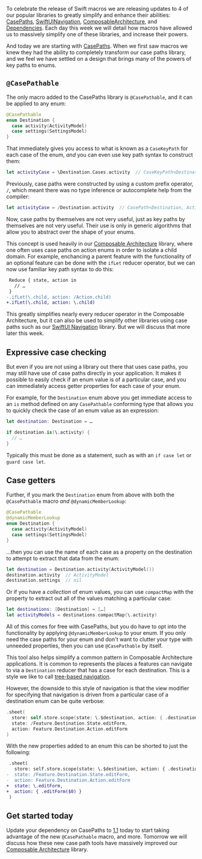 To celebrate the release of Swift macros we are releasing updates to 4 of our popular libraries to 
greatly simplify and enhance their abilities: [CasePaths][case-paths-gh], 
[SwiftUINavigation][sui-nav-gh], [ComposableArchitecture][tca-gh], and 
[Dependencies][dependencies-gh]. Each day this week we will detail how macros have allowed us to 
massively simplify one of these libraries, and increase their powers.

[case-paths-gh]: http://github.com/pointfreeco/swift-case-paths
[tca-gh]: http://github.com/pointfreeco/swift-composable-architecture
[sui-nav-gh]: http://github.com/pointfreeco/swiftui-navigation
[dependencies-gh]: http://github.com/pointfreeco/swift-dependencies

<!--
!> [preamble]: To celebrate the release of Swift macros we releasing updates to 4 of our popular 
> libraries to greatly simplify and enhance their abilities: [CasePaths][case-paths-gh], 
> [SwiftUINavigation][sui-nav-gh], [ComposableArchitecture][tca-gh], and 
> [XCTestDynamicOverlay][xctdo-gh]. Each day this week we will detail how macros have allowed us to 
> massively simplify one of these libraries, and increase their powers.
> * **Macro Bonanza: CasePaths**
> * Macro Bonanza: SwiftUINavigation
> * Macro Bonanza: Composable Architecture
> * Macro Bonanza: XCTestDynamicOverlay
> 
> [case-paths-gh]: http://github.com/pointfreeco/swift-case-paths
> [tca-gh]: http://github.com/pointfreeco/swift-composable-architecture
> [sui-nav-gh]: http://github.com/pointfreeco/swiftui-navigation
> [xctdo-gh]: http://github.com/pointfreeco/xctest-dynamic-overlay
-->

And today we are starting with [CasePaths][case-paths-gh]. When we first saw macros we knew they
had the ability to completely transform our case paths library, and we feel we have settled on a 
design that brings many of the powers of key paths to enums.

## `@CasePathable`

The only macro added to the CasePaths library is `@CasePathable`, and it can be applied to any
enum:

```swift
@CasePathable
enum Destination {
  case activity(ActivityModel)
  case settings(SettingsModel)
}
```

That immediately gives you access to what is known as a `CaseKeyPath` for each case of the enum,
_and_ you can even use key path syntax to construct them:

```swift
let activityCase = \Destination.Cases.activity  // CaseKeyPath<Destination, ActivityModel>
```

Previously, case paths were constructed by using a custom prefix operator, `/`, which meant there 
was no type inference or autocomplete help from the compiler:

```swift
let activityCase = /Destination.activity  // CasePath<Destination, ActivityModel>
```

Now, case paths by themselves are not very useful, just as key paths by themselves are not very 
useful. Their use is only in generic algorithms that allow you to abstract over the shape of your
enums.

This concept is used heavily in our [Composable Architecture][tca-gh] library, where one often
uses case paths on action enums in order to isolate a child domain. For example, enchancing a parent
feature with the functionality of an optional feature can be done with the `ifLet` reducer operator,
but we can now use familiar key path syntax to do this:

```diff
 Reduce { state, action in 
   // …
 }
-.ifLet(\.child, action: /Action.child)
+.ifLet(\.child, action: \.child)
```

This greatly simplifies nearly every reducer operator in the Composable Architecture, but it can
also be used to simplify other libraries using case paths such as our [SwiftUI 
Navigation][sui-nav-gh] library. But we will discuss that more later this week.

## Expressive case checking

But even if you are not using a library out there that uses case paths, you may still have 
use of case paths directly in your application. It makes it possible to easily check if an enum
value is of a particular case, and you can immediately access getter properties for each case of 
your enum.

For example, for the `Destination` enum above you get immediate access to an `is` method defined
on any `CasePathable` conforming type that allows you to quickly check the case of an enum value
as an expression: 

```swift
let destination: Destination = …

if destination.is(\.activity) {
  // …
}
```

Typically this must be done as a statement, such as with an `if case let` or `guard case let`.

## Case getters

Further, if you mark the `Destination` enum from above with both the `@CasePathable` macro
_and_ `@dynamicMemberLookup`:

```swift
@CasePathable
@dynamicMemberLookup
enum Destination {
  case activity(ActivityModel)
  case settings(SettingsModel)
}
```

…then you can use the name of each case as a property on the destination to attempt to extract
that data from the enum:

```swift
let destination = Destination.activity(ActivityModel())
destination.activity  // ActivityModel
destination.settings  // nil
``` 

Or if you have a _collection_ of enum values, you can use `compactMap` with the property to extract
out all of the values matching a particular case:

```swift
let destinations: [Destination] = […]
let activityModels = destinations.compactMap(\.activity)
```

All of this comes for free with CasePaths, but you do have to opt into the functionality by applying
`@dynamicMemberLookup` to your enum. If you only need the case paths for your enum and don't want
to clutter your type with unneeded properties, then you can use `@CasePathable` by itself.

This tool also helps simplify a common pattern in Composable Architecture applications. It is 
common to represents the places a features can navigate to via a `Destination` reducer that has a 
case for each destination. This is a style we like to call [tree-based navigation][tree-nav-docs].

[tree-nav-docs]: https://pointfreeco.github.io/swift-composable-architecture/main/documentation/composablearchitecture/treebasednavigation

However, the downside to this style of navigation is that the view modifier for specifying that 
navigation is driven from a particular case of a destination enum can be quite verbose:

```swift
.sheet(
  store: self.store.scope(state: \.$destination, action: { .destination($0) }),
  state: /Feature.Destination.State.editForm,
  action: Feature.Destination.Action.editForm
)
```

With the new properties added to an enum this can be shorted to just the following:

```diff
 .sheet(
   store: self.store.scope(state: \.$destination, action: { .destination($0) }),
-  state: /Feature.Destination.State.editForm,
-  action: Feature.Destination.Action.editForm
+  state: \.editForm,
+  action: { .editForm($0) }
 )
```

## Get started today

Update your dependency on CasePaths to [1.1][case-paths-1.1] today to start taking advantage of
the new `@CasePathable` macro, and more. Tomorrow we will discuss how these new case path tools have
massively improved our [Composable Architecture][tca-gh] library. 

[case-paths-1.1]: https://github.com/pointfreeco/swift-case-paths/releases/tag/1.1.0

